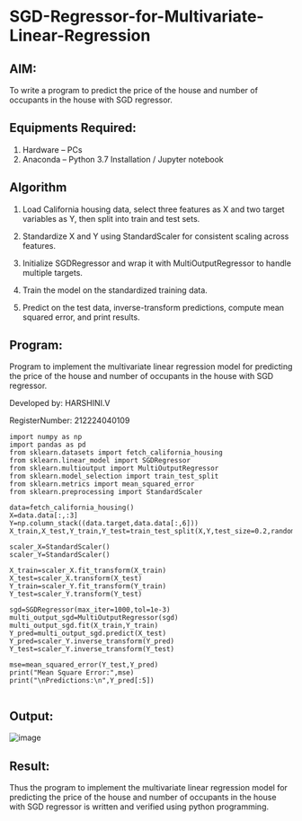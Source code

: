 # SGD-Regressor-for-Multivariate-Linear-Regression

## AIM:
To write a program to predict the price of the house and number of occupants in the house with SGD regressor.

## Equipments Required:
1. Hardware – PCs
2. Anaconda – Python 3.7 Installation / Jupyter notebook

## Algorithm
1. Load California housing data, select three features as X and two target variables as Y, then split into train and test sets.
   
2. Standardize X and Y using StandardScaler for consistent scaling across features.

3. Initialize SGDRegressor and wrap it with MultiOutputRegressor to handle multiple targets.

4. Train the model on the standardized training data.

5. Predict on the test data, inverse-transform predictions, compute mean squared error, and print results.
   
## Program:

Program to implement the multivariate linear regression model for predicting the price of the house and number of occupants in the house with SGD regressor.

Developed by: HARSHINI.V

RegisterNumber: 212224040109
```
import numpy as np
import pandas as pd
from sklearn.datasets import fetch_california_housing
from sklearn.linear_model import SGDRegressor
from sklearn.multioutput import MultiOutputRegressor
from sklearn.model_selection import train_test_split
from sklearn.metrics import mean_squared_error
from sklearn.preprocessing import StandardScaler

data=fetch_california_housing()
X=data.data[:,:3]
Y=np.column_stack((data.target,data.data[:,6]))
X_train,X_test,Y_train,Y_test=train_test_split(X,Y,test_size=0.2,random_state=42)

scaler_X=StandardScaler()
scaler_Y=StandardScaler()

X_train=scaler_X.fit_transform(X_train)
X_test=scaler_X.transform(X_test)
Y_train=scaler_Y.fit_transform(Y_train)
Y_test=scaler_Y.transform(Y_test)

sgd=SGDRegressor(max_iter=1000,tol=1e-3)
multi_output_sgd=MultiOutputRegressor(sgd)
multi_output_sgd.fit(X_train,Y_train)
Y_pred=multi_output_sgd.predict(X_test)
Y_pred=scaler_Y.inverse_transform(Y_pred)
Y_test=scaler_Y.inverse_transform(Y_test)

mse=mean_squared_error(Y_test,Y_pred)
print("Mean Square Error:",mse)
print("\nPredictions:\n",Y_pred[:5])


```

## Output:
![image](https://github.com/user-attachments/assets/be08aaf8-0775-4cef-83b8-adb9185af437)

## Result:
Thus the program to implement the multivariate linear regression model for predicting the price of the house and number of occupants in the house with SGD regressor is written and verified using python programming.
